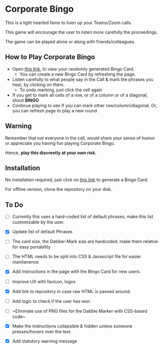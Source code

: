 # Corporate Bingo
This is a light hearted fame to liven up your Teams/Zoom calls.

This game will encourage the user to listen more carefully the proceedings.

The game can be played alone or along with friends/colleagues.


## How to Play Corporate Bingo
+ Open [this link](https://arun-ks.github.io/CorporateBingo/), to view your randomly generated Bingo Card. 
    + You can create a new Bingo Card by refreshing the page.
+ Listen carefully to what people say in the Call & mark the phrases you hear, by clicking on them. 
    + To undo marking, just click the cell again
+ If you get to mark all cells of a row, or of a column or of a diagonal, shout **BINGO**
+ Continue playing to see if you can mark other row/column/diagonal. Or, you can refresh page to play a new round

## Warning
Remember that not everyone in the call, would share your sense of humor or appreciate you having fun playing Corporate Bingo. 

Hence, __play this discreetly at your own risk.__ 

## Installation
No installation required, just click on [this link](https://arun-ks.github.io/CorporateBingo/) to generate a Bingo Card.

For offline version, clone the repository on your disk.

## To Do
- [ ] Currently this uses a hard-coded list of default phrases, make this list customizable by the user.
- [X] Update list of default Phrases
- [ ] The card size, the Dabber-Mark size are hardcoded, make them relative for easy portability
- [ ] The HTML needs to be split into CSS & Javascript file for easier maintanence
- [X] Add instructions in the page with the Bingo Card for new users.
- [ ] Improve UX with favicon, logos
- [X] Add link to repository in case raw HTML is passed around.
- [ ] Add logic to check if the user has won 
- [ ] ~Eliminate use of PNG files for the Dabble Marker with CSS-based code~
- [X] Make the instructions collapsible & hidden unless someone presses/hovers over the text.
- [X] Add statutory warning message 

